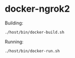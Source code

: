 # docker-ngrok2

Building:
```
./host/bin/docker-build.sh
```
Running:
```
./host/bin/docker-run.sh
```
